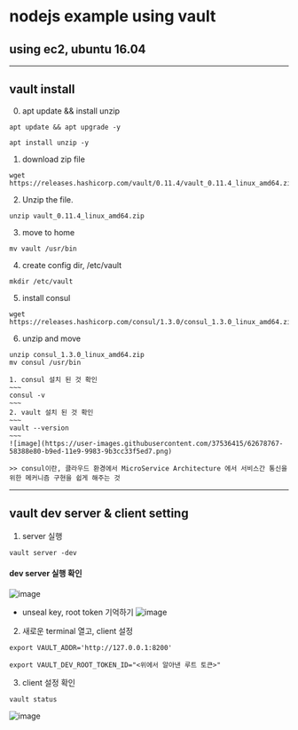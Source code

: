 # nodejs example using vault
## using ec2, ubuntu 16.04

-------


## vault install
0. apt update && install unzip
~~~
apt update && apt upgrade -y

apt install unzip -y
~~~
1. download zip file
~~~
wget https://releases.hashicorp.com/vault/0.11.4/vault_0.11.4_linux_amd64.zip
~~~

2. Unzip the file.
~~~
unzip vault_0.11.4_linux_amd64.zip
~~~

3. move to home
~~~
mv vault /usr/bin
~~~

4. create config dir, /etc/vault
~~~
mkdir /etc/vault
~~~

5. install consul
~~~
wget https://releases.hashicorp.com/consul/1.3.0/consul_1.3.0_linux_amd64.zip
~~~

6. unzip and move
~~~
unzip consul_1.3.0_linux_amd64.zip
mv consul /usr/bin
~~~

    1. consul 설치 된 것 확인
    ~~~
    consul -v
    ~~~
    2. vault 설치 된 것 확인
    ~~~
    vault --version
    ~~~
    ![image](https://user-images.githubusercontent.com/37536415/62678767-58388e80-b9ed-11e9-9983-9b3cc33f5ed7.png)

    >> consul이란, 클라우드 환경에서 MicroService Architecture 에서 서비스간 통신을 위한 메커니즘 구현을 쉽게 해주는 것


-------

## vault dev server & client setting

1. server 실행
~~~
vault server -dev
~~~

#### dev server 실행 확인
![image](https://user-images.githubusercontent.com/37536415/62679003-10fecd80-b9ee-11e9-9726-b910e65ce862.png)

- unseal key, root token 기억하기 
![image](https://user-images.githubusercontent.com/37536415/62679054-3986c780-b9ee-11e9-9d9f-4f3bb502b080.png)


2. 새로운 terminal 열고, client 설정
~~~
export VAULT_ADDR='http://127.0.0.1:8200'
~~~

~~~
export VAULT_DEV_ROOT_TOKEN_ID="<위에서 알아낸 루트 토큰>"
~~~

3. client 설정 확인
~~~
vault status
~~~

![image](https://user-images.githubusercontent.com/37536415/62679185-a8fcb700-b9ee-11e9-9009-e5018ce4aca9.png)